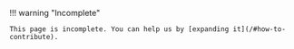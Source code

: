 !!! warning "Incomplete"

    This page is incomplete. You can help us by [expanding it](/#how-to-contribute).

